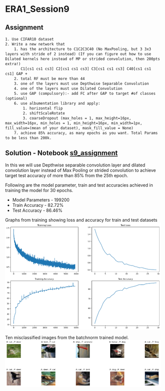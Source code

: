 # ERA1_Session9
## Assignment
    1. Use CIFAR10 dataset 
    2. Write a new network that 
        1. has the architecture to C1C2C3C40 (No MaxPooling, but 3 3x3 layers with stride of 2 instead) (If you can figure out how to use Dilated kernels here instead of MP or strided convolution, then 200pts extra!) 
           C1[cs1 cs1 cs3] C2[cs1 cs1 cs3] C3[cs1 cs1 cs3] C40[cs1 cs1 cs1] GAP + 
        2. total RF must be more than 44 
        3. one of the layers must use Depthwise Separable Convolution 
        4. one of the layers must use Dilated Convolution 
        5. use GAP (compulsory):- add FC after GAP to target #of classes (optional) 
        6. use albumentation library and apply: 
            1. horizontal flip 
            2. shiftScaleRotate 
            3. coarseDropout (max_holes = 1, max_height=16px, max_width=16px, min_holes = 1, min_height=16px, min_width=1px, fill_value=(mean of your dataset), mask_fill_value = None) 
        7. achieve 85% accuracy, as many epochs as you want. Total Params to be less than 200k. 

## Solution - Notebook [s9_assignment](https://github.com/sdev2030/ERA1_Session9/s9_assignment.ipynb)
In this we will use Depthwise separable convolution layer and dilated convolution layer instead of Max Pooling or strided convolution to achieve target test accuracy of more than 85% from the 25th epoch.

Following are the model parameter, train and test accuracies achieved in training the model for 30 epochs.
- Model Parameters - 199200
- Train Accuracy - 82.72%
- Test Accuracy - 86.46%

Graphs from training showing loss and accuracy for train and test datasets
![Training Graphs](https://github.com/sdev2030/ERA1_Session9/blob/main/images/training_graphs.png)

Ten misclassified images from the batchnorm trained model.
![Misclassied images](https://github.com/sdev2030/ERA1_Session9/blob/main/images/wrong_classified.png)
